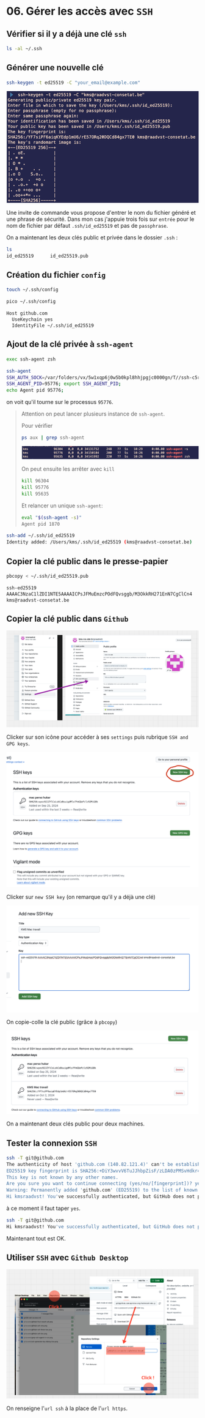 # 06. Gérer les accès avec `SSH`

## Vérifier si il y a déjà une clé `ssh`

```bash
ls -al ~/.ssh
```



## Générer une nouvelle clé

```bash
ssh-keygen -t ed25519 -C "your_email@example.com"
```

<img src="assets/ssh-generate-key-dialog-box.png" alt="ssh-generate-key-dialog-box" />

Une invite de commande vous propose d'entrer le nom du fichier généré et une phrase de sécurité. Dans mon cas j'appuie trois fois sur `entrée` pour le nom de fichier par défaut `.ssh/id_ed25519` et pas de `passphrase`.

On a maintenant les deux clés public et privée dans le dossier `.ssh` :

```bash
ls
id_ed25519      id_ed25519.pub
```



## Création du fichier `config`

```bash
touch ~/.ssh/config
```

```bash
pico ~/.ssh/config
```

```
Host github.com
  UseKeychain yes
  IdentityFile ~/.ssh/id_ed25519
```



## Ajout de la clé privée à `ssh-agent`

```bash
exec ssh-agent zsh
```

```bash
ssh-agent
SSH_AUTH_SOCK=/var/folders/vx/5w1xqp6j0w5b0kpl8hhjpgjc0000gn/T//ssh-c5rApH2zCXNo/agent.95775; export SSH_AUTH_SOCK;
SSH_AGENT_PID=95776; export SSH_AGENT_PID;
echo Agent pid 95776;
```

on voit qu'il tourne sur le processus `95776`.

> Attention on peut lancer plusieurs instance de `ssh-agent`.
>
> Pour vérifier
>
> ```bash
> ps aux | grep ssh-agent
> ```
>
> <img src="assets/grep-ssh-agent-in-run.png" alt="grep-ssh-agent-in-run" />
>
> On peut ensuite les arrêter avec `kill`
>
> ```bash 
> kill 96304
> kill 95776
> kill 95635
> ```
>
> Et relancer un unique `ssh-agent`:
>
> ```bash
> eval "$(ssh-agent -s)"
> Agent pid 1870
> ```
>
> 

```bash
ssh-add ~/.ssh/id_ed25519
Identity added: /Users/kms/.ssh/id_ed25519 (kms@raadvst-consetat.be)
```



## Copier la clé public dans le presse-papier

```bash
pbcopy < ~/.ssh/id_ed25519.pub
```

```
ssh-ed25519 AAAAC3NzaC1lZDI1NTE5AAAAICPsJFMuEmzcPOdFQvsggb/M3OkkRH271EnN7CgClCn4 kms@raadvst-consetat.be

```



## Copier la clé public dans `Github`

<img src="assets/github-ssh-one.png" alt="github-ssh-one" />

Clicker sur son icône pour accéder à ses `settings` puis rubrique `SSH and GPG keys`.

<img src="assets/github-ssh-two.png" alt="github-ssh-two" />

Clicker sur `new SSH key` (on remarque qu'il y a déjà une clé)

<img src="assets/github-ssh-three-two.png" alt="github-ssh-three-two" />

On copie-colle la clé public (grâce à `pbcopy`)

<img src="assets/github-final-result-ssh.png" alt="github-final-result-ssh" />

On a maintenant deux clés public pour deux machines.



## Tester la connexion `SSH`

```bash
ssh -T git@github.com
The authenticity of host 'github.com (140.82.121.4)' can't be established.
ED25519 key fingerprint is SHA256:+DiY3wvvV6TuJJhbpZisF/zLDA0zPMSvHdkr4UvCOqU.
This key is not known by any other names.
Are you sure you want to continue connecting (yes/no/[fingerprint])? yes
Warning: Permanently added 'github.com' (ED25519) to the list of known hosts.
Hi kmsraadvst! You've successfully authenticated, but GitHub does not provide shell access.
```

à ce moment il faut taper `yes`.

```bash
ssh -T git@github.com
Hi kmsraadvst! You've successfully authenticated, but GitHub does not provide shell access.
```

Maintenant tout est OK.



## Utiliser `SSH` avec `Github Desktop`

<img src="assets/github-desktop-ssh-configuration.png" alt="github-desktop-ssh-configuration" />

On renseigne l'`url ssh` à la place de l'`url https`. 

